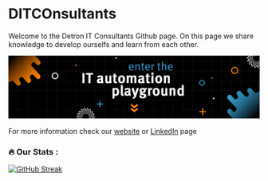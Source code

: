 # DITCOnsultants
Welcome to the Detron IT Consultants Github page. On this page we share knowledge to develop ourselfs and learn from each other.

![alt text](https://github.com/DITCOnsultants/.github/blob/main/ditco_linkedin_banner_v3%5B1%5D%5B3%5D.jpg?raw=true)

For more information check our [website](http://ditco.detron.nl) or [LinkedIn](https://www.linkedin.com/company/ditco-detron/mycompany/) page

### :fire: Our Stats :
[![GitHub Streak](http://github-readme-streak-stats.herokuapp.com?user=DITCO&fire=DD2727)](https://git.io/streak-stats)
